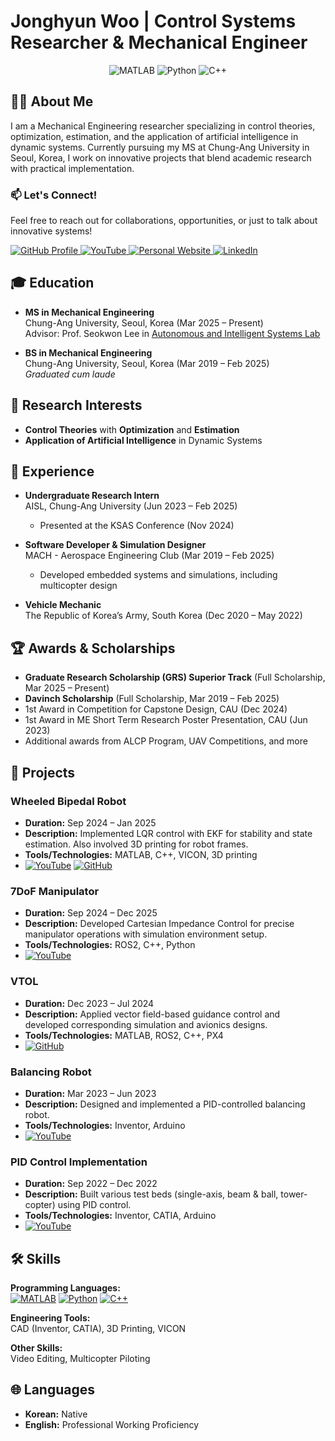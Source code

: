 # Jonghyun Woo | Control Systems Researcher & Mechanical Engineer

<p align="center">
  <img src="https://img.shields.io/badge/MATLAB-FFDD00?style=for-the-badge&logo=mathworks&logoColor=black" alt="MATLAB"/>
  <img src="https://img.shields.io/badge/Python-3776AB?style=for-the-badge&logo=python&logoColor=white" alt="Python"/>
  <img src="https://img.shields.io/badge/C++-00599C?style=for-the-badge&logo=cplusplus&logoColor=white" alt="C++"/>
</p>


## 👨‍💻 About Me

I am a Mechanical Engineering researcher specializing in control theories, optimization, estimation, and the application of artificial intelligence in dynamic systems. Currently pursuing my MS at Chung-Ang University in Seoul, Korea, I work on innovative projects that blend academic research with practical implementation.

### 📫 Let's Connect!

Feel free to reach out for collaborations, opportunities, or just to talk about innovative systems!

<p align="left">
  <a href="https://github.com/Woodaengtang">
    <img src="https://img.shields.io/badge/GitHub-Woodaengtang-181717?style=for-the-badge&logo=github&logoColor=white" alt="GitHub Profile"/>
  </a>
  <a href="https://www.youtube.com/@coffeesaurs">
    <img src="https://img.shields.io/badge/YouTube-FF0000?style=for-the-badge&logo=youtube&logoColor=white" alt="YouTube"/>
  </a>
  <a href="https://woodaengtang.github.io/">
    <img src="https://img.shields.io/badge/Website-My%20Homepage-blue?style=for-the-badge&logo=About.me&logoColor=white" alt="Personal Website"/>
  </a>
  <a href="https://linkedin.com/in/jonghyun-woo-99a8b5288">
    <img src="https://img.shields.io/badge/LinkedIn-Jonghyun_Woo-0077B5?style=for-the-badge&logo=linkedin&logoColor=white" alt="LinkedIn"/>
  </a>
</p>


## 🎓 Education

- **MS in Mechanical Engineering**  
  Chung-Ang University, Seoul, Korea (Mar 2025 – Present)  
  Advisor: Prof. Seokwon Lee in [Autonomous and Intelligent Systems Lab](https://cau-aisl.github.io/)

- **BS in Mechanical Engineering**  
  Chung-Ang University, Seoul, Korea (Mar 2019 – Feb 2025)  
  *Graduated cum laude*

## 🔬 Research Interests

- **Control Theories** with **Optimization** and **Estimation**  
- **Application of Artificial Intelligence** in Dynamic Systems


## 💼 Experience

- **Undergraduate Research Intern**  
  AISL, Chung-Ang University (Jun 2023 – Feb 2025)  
  - Presented at the KSAS Conference (Nov 2024)

- **Software Developer & Simulation Designer**  
  MACH - Aerospace Engineering Club (Mar 2019 – Feb 2025)  
  - Developed embedded systems and simulations, including multicopter design

- **Vehicle Mechanic**  
  The Republic of Korea’s Army, South Korea (Dec 2020 – May 2022)



## 🏆 Awards & Scholarships

- **Graduate Research Scholarship (GRS) Superior Track** (Full Scholarship, Mar 2025 – Present)
- **Davinch Scholarship** (Full Scholarship, Mar 2019 – Feb 2025)
- 1st Award in Competition for Capstone Design, CAU (Dec 2024)
- 1st Award in ME Short Term Research Poster Presentation, CAU (Jun 2023)
- Additional awards from ALCP Program, UAV Competitions, and more


## 🚀 Projects

### Wheeled Bipedal Robot
- **Duration:** Sep 2024 – Jan 2025  
- **Description:** Implemented LQR control with EKF for stability and state estimation. Also involved 3D printing for robot frames.  
- **Tools/Technologies:** MATLAB, C++, VICON, 3D printing  
- [![YouTube](https://img.shields.io/badge/YouTube-D14836?style=flat-square&logo=youtube&logoColor=white)](https://youtu.be/rpD8mo0Jbuc?si=6oxrxINaZ5WzV2WU)
  [![GitHub](https://img.shields.io/badge/GitHub-181717?style=flat-square&logo=github&logoColor=white)](https://github.com/SeungbinOh/Pow_WBR_Project)

### 7DoF Manipulator
- **Duration:** Sep 2024 – Dec 2025  
- **Description:** Developed Cartesian Impedance Control for precise manipulator operations with simulation environment setup.  
- **Tools/Technologies:** ROS2, C++, Python  
- [![YouTube](https://img.shields.io/badge/YouTube-D14836?style=flat-square&logo=youtube&logoColor=white)](https://youtu.be/8_uZNhxaN30?si=s1VTe2qptOrPakys)

### VTOL
- **Duration:** Dec 2023 – Jul 2024  
- **Description:** Applied vector field-based guidance control and developed corresponding simulation and avionics designs.  
- **Tools/Technologies:** MATLAB, ROS2, C++, PX4  
- [![GitHub](https://img.shields.io/badge/GitHub-181717?style=flat-square&logo=github&logoColor=white)](https://github.com/Giromi/VTOL)

### Balancing Robot
- **Duration:** Mar 2023 – Jun 2023  
- **Description:** Designed and implemented a PID-controlled balancing robot.  
- **Tools/Technologies:** Inventor, Arduino  
- [![YouTube](https://img.shields.io/badge/YouTube-D14836?style=flat-square&logo=youtube&logoColor=white)](https://youtu.be/Yk5JCxUHXP8?si=22QjvUjzwnj8ciqf)

### PID Control Implementation
- **Duration:** Sep 2022 – Dec 2022  
- **Description:** Built various test beds (single-axis, beam & ball, tower-copter) using PID control.  
- **Tools/Technologies:** Inventor, CATIA, Arduino  
- [![YouTube](https://img.shields.io/badge/YouTube-D14836?style=flat-square&logo=youtube&logoColor=white)](https://youtu.be/0R1Dgnl3u_8?si=BLZUCkLrIrojTzTM)


## 🛠 Skills

**Programming Languages:**  
[![MATLAB](https://img.shields.io/badge/MATLAB-FFDD00?style=flat-square&logo=mathworks&logoColor=black)](https://www.mathworks.com/) [![Python](https://img.shields.io/badge/Python-3776AB?style=flat-square&logo=python&logoColor=white)](https://www.python.org/)  [![C++](https://img.shields.io/badge/C++-00599C?style=flat-square&logo=cplusplus&logoColor=white)](https://isocpp.org/)

**Engineering Tools:**  
CAD (Inventor, CATIA), 3D Printing, VICON

**Other Skills:**  
Video Editing, Multicopter Piloting

## 🌐 Languages

- **Korean:** Native
- **English:** Professional Working Proficiency
